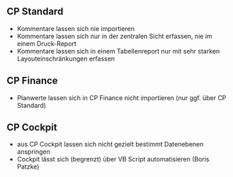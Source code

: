 ## CP Standard
* Kommentare lassen sich nie importieren
* Kommentare lassen sich nur in der zentralen Sicht erfassen, nie im einem Druck-Report
* Kommentare lassen sich in einem Tabellenreport nur mit sehr starken Layouteinschränkungen erfassen

## CP Finance
* Planwerte lassen sich in CP Finance nicht importieren (nur ggf. über CP Standard)





## CP Cockpit
* aus CP Cockpit lassen sich nicht gezielt bestimmt Datenebenen anspringen
* Cockpit lässt sich (begrenzt) über VB Script automatisieren (Boris Patzke)
